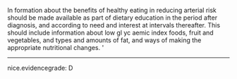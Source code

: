 In formation about the benefits of healthy eating in reducing arterial risk should be made available as part of dietary education in the period after diagnosis, and according to need and interest at intervals thereafter. This should include information about low gl yc aemic index foods, fruit and vegetables, and types and amounts of fat, and ways of making the appropriate nutritional changes.
'

---
 nice.evidencegrade: D
